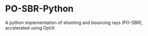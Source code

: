 # PO-SBR-Python
A python implementation of shooting and bouncing rays (PO-SBR), accelerated using OptiX

